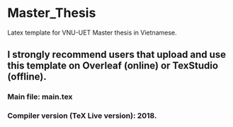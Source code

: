 # Master_Thesis
Latex template for VNU-UET Master thesis in Vietnamese.

## I strongly recommend users that upload and use this template on Overleaf (online) or TexStudio (offline).

### Main file: main.tex
### Compiler version (TeX Live version): 2018.
